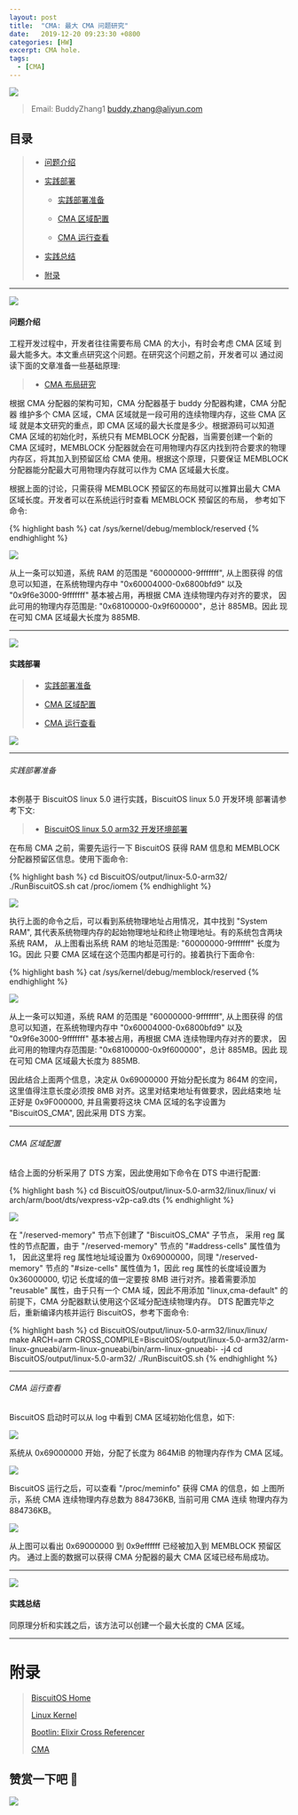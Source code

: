 ```yaml
---
layout: post
title:  "CMA: 最大 CMA 问题研究"
date:   2019-12-20 09:23:30 +0800
categories: [HW]
excerpt: CMA hole.
tags:
  - [CMA]
---
```


![](/assets/PDB/BiscuitOS/kernel/IND00000L0.PNG)

> Email: BuddyZhang1 <buddy.zhang@aliyun.com>

## 目录

> - [问题介绍](#A0)
>
> - [实践部署](#B0)
>
>   - [实践部署准备](#B00)
>
>   - [CMA 区域配置](#B01)
>
>   - [CMA 运行查看](#B02)
>
> - [实践总结](#C0)
>
> - [附录](#Z0)

----------------------------------

<span id="A0"></span>

![](/assets/PDB/BiscuitOS/kernel/IND00000P.jpg)

#### 问题介绍

工程开发过程中，开发者往往需要布局 CMA 的大小，有时会考虑 CMA 区域
到最大能多大。本文重点研究这个问题。在研究这个问题之前，开发者可以
通过阅读下面的文章准备一些基础原理:

> - [CMA 布局研究](/blog/CMA-layout/)

根据 CMA 分配器的架构可知，CMA 分配器基于 buddy 分配器构建，CMA 分配器
维护多个 CMA 区域，CMA 区域就是一段可用的连续物理内存，这些 CMA 区域
就是本文研究的重点，即 CMA 区域的最大长度是多少。根据源码可以知道
CMA 区域的初始化时，系统只有 MEMBLOCK 分配器，当需要创建一个新的
CMA 区域时，MEMBLOCK 分配器就会在可用物理内存区内找到符合要求的物理
内存区，将其加入到预留区给 CMA 使用。根据这个原理，只要保证 MEMBLOCK
分配器能分配最大可用物理内存就可以作为 CMA 区域最大长度。

根据上面的讨论，只需获得 MEMBLOCK 预留区的布局就可以推算出最大
CMA 区域长度。开发者可以在系统运行时查看 MEMBLOCK 预留区的布局，
参考如下命令:

{% highlight bash %}
cat /sys/kernel/debug/memblock/reserved
{% endhighlight %}

![](/assets/PDB/HK/HK000164.png)

从上一条可以知道，系统 RAM 的范围是 "60000000-9fffffff", 从上图获得
的信息可以知道，在系统物理内存中 "0x60004000-0x6800bfd9" 以及
"0x9f6e3000-9fffffff" 基本被占用，再根据 CMA 连续物理内存对齐的要求，
因此可用的物理内存范围是: "0x68100000-0x9f600000"，总计 885MB。因此
现在可知 CMA 区域最大长度为 885MB.

----------------------------------

<span id="B0"></span>

![](/assets/PDB/BiscuitOS/kernel/IND00000M.jpg)

#### 实践部署

> - [实践部署准备](#B00)
>
> - [CMA 区域配置](#B01)
>
> - [CMA 运行查看](#B02)

![](/assets/PDB/BiscuitOS/kernel/IND000101.jpg)

---------------------------------------

###### <span id="B00">实践部署准备</span>

本例基于 BiscuitOS linux 5.0 进行实践，BiscuitOS linux 5.0 开发环境
部署请参考下文:

> - [BiscuitOS linux 5.0 arm32 开发环境部署](/blog/Linux-5.0-arm32-Usermanual/)

在布局 CMA 之前，需要先运行一下 BiscuitOS 获得 RAM 信息和 MEMBLOCK
分配器预留区信息。使用下面命令:

{% highlight bash %}
cd BiscuitOS/output/linux-5.0-arm32/
./RunBiscuitOS.sh
cat /proc/iomem
{% endhighlight %}

![](/assets/PDB/HK/HK000163.png)

执行上面的命令之后，可以看到系统物理地址占用情况，其中找到 "System RAM",
其代表系统物理内存的起始物理地址和终止物理地址。有的系统包含两块系统 RAM，
从上图看出系统 RAM 的地址范围是: "60000000-9fffffff" 长度为 1G。因此
只要 CMA 区域在这个范围内都是可行的。接着执行下面命令:

{% highlight bash %}
cat /sys/kernel/debug/memblock/reserved
{% endhighlight %}

![](/assets/PDB/HK/HK000164.png)

从上一条可以知道，系统 RAM 的范围是 "60000000-9fffffff", 从上图获得
的信息可以知道，在系统物理内存中 "0x60004000-0x6800bfd9" 以及
"0x9f6e3000-9fffffff" 基本被占用，再根据 CMA 连续物理内存对齐的要求，
因此可用的物理内存范围是: "0x68100000-0x9f600000"，总计 885MB。因此
现在可知 CMA 区域最大长度为 885MB.

因此结合上面两个信息，决定从 0x69000000 开始分配长度为 864M 的空间，
这里值得注意长度必须按 8MB 对齐。这里对结束地址有做要求，因此结束地
址正好是 0x9F000000, 并且需要将这块 CMA 区域的名字设置为
"BiscuitOS_CMA", 因此采用 DTS 方案。

---------------------------------------

###### <span id="B01">CMA 区域配置</span>

结合上面的分析采用了 DTS 方案，因此使用如下命令在 DTS 中进行配置:

{% highlight bash %}
cd BiscuitOS/output/linux-5.0-arm32/linux/linux/
vi arch/arm/boot/dts/vexpress-v2p-ca9.dts
{% endhighlight %}

![](/assets/PDB/HK/HK000165.png)

在 "/reserved-memory" 节点下创建了 "BiscuitOS_CMA" 子节点，
采用 reg 属性的节点配置，由于 "/reserved-memory" 节点的
"#address-cells" 属性值为 1， 因此这里将 reg 属性地址域设置为
0x69000000，同理 "/reserved-memory" 节点的 "#size-cells"
属性值为 1，因此 reg 属性的长度域设置为 0x36000000, 切记
长度域的值一定要按 8MB 进行对齐。接着需要添加 "reusable"
属性，由于只有一个 CMA 域，因此不用添加 "linux,cma-default"
的前提下，CMA 分配器默认使用这个区域分配连续物理内存。
DTS 配置完毕之后，重新编译内核并运行 BiscuitOS，参考下面命令:

{% highlight bash %}
cd BiscuitOS/output/linux-5.0-arm32/linux/linux/
make ARCH=arm CROSS_COMPILE=BiscuitOS/output/linux-5.0-arm32/arm-linux-gnueabi/arm-linux-gnueabi/bin/arm-linux-gnueabi- -j4
cd BiscuitOS/output/linux-5.0-arm32/
./RunBiscuitOS.sh
{% endhighlight %}

---------------------------------------

###### <span id="B02">CMA 运行查看</span>

BiscuitOS 启动时可以从 log 中看到 CMA 区域初始化信息，如下:

![](/assets/PDB/HK/HK000166.png)

系统从 0x69000000 开始，分配了长度为 864MiB 的物理内存作为 CMA 区域。

![](/assets/PDB/HK/HK000167.png)

BiscuitOS 运行之后，可以查看 "/proc/meminfo" 获得 CMA 的信息，如
上图所示，系统 CMA 连续物理内存总数为 884736KB, 当前可用 CMA 连续
物理内存为 884736KB。

![](/assets/PDB/HK/HK000168.png)

从上图可以看出 0x69000000 到 0x9effffff 已经被加入到 MEMBLOCK 预留区内。
通过上面的数据可以获得 CMA 分配器的最大 CMA 区域已经布局成功。

----------------------------------

<span id="C0"></span>

![](/assets/PDB/BiscuitOS/kernel/IND00000H.jpg)

#### 实践总结

同原理分析和实践之后，该方法可以创建一个最大长度的 CMA 区域。

-----------------------------------------------

# <span id="Z0">附录</span>

> [BiscuitOS Home](https://biscuitos.github.io/)
>
> [Linux Kernel](https://www.kernel.org/)
>
> [Bootlin: Elixir Cross Referencer](https://elixir.bootlin.com/linux/latest/source)
>
> [CMA](/blog/CMA)

## 赞赏一下吧 🙂

![](/assets/PDB/BiscuitOS/kernel/HAB000036.jpg)
